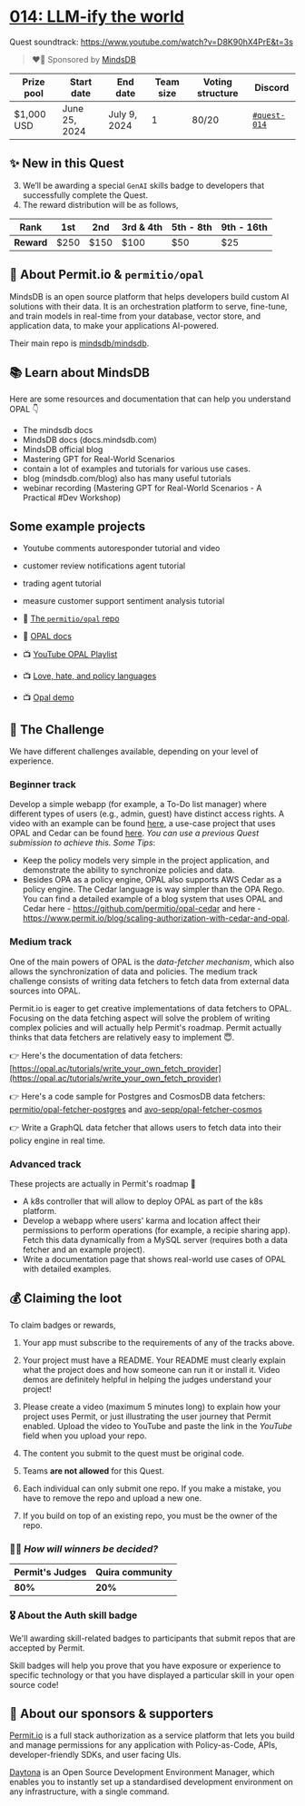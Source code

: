 
# [014: LLM-ify the world](https://quira.sh)

Quest soundtrack: https://www.youtube.com/watch?v=D8K90hX4PrE&t=3s

> ❤️‍🔥 Sponsored by [MindsDB](https://mindsdb.com/)

| Prize pool | Start date | End date | Team size | Voting structure | Discord |
|  --- | --- | --- | --- | --- | --- |
| $1,000 USD | June 25, 2024  |  July 9, 2024 | 1 | 80/20 | [`#quest-014`](https://discord.gg/quira) |

## ✨ New in this Quest

3. We’ll be awarding a special `GenAI` skills badge to developers that successfully complete the Quest.
4. The reward distribution will be as follows,
 
  | **Rank** | 1st  | 2nd  | 3rd & 4th | 5th - 8th | 9th - 16th |
   | -- | -- | -- | -- | -- | -- |
  | **Reward** | $250  | $150  | $100 | $50 | $25 |


## **🐶 About Permit.io & `permitio/opal`**

MindsDB is an open source platform that helps developers build custom AI solutions with their data. It is an orchestration platform to serve, fine-tune, and train models in real-time from your database, vector store, and application data, to make your applications AI-powered.

Their main repo is [mindsdb/mindsdb](https://github.com/mindsdb/mindsdb).

## 📚 Learn about MindsDB

Here are some resources and documentation that can help you understand OPAL 👇

 - The mindsdb docs
 - MindsDB docs (docs.mindsdb.com)
 - MindsDB official blog
 - Mastering GPT for Real-World Scenarios
 - contain a lot of examples and tutorials for various use cases.
 - blog (mindsdb.com/blog) also has many useful tutorials
 - webinar recording (Mastering GPT for Real-World Scenarios - A Practical #Dev Workshop)

## Some example projects

- Youtube comments autoresponder tutorial and video
 - customer review notifications agent tutorial
 - trading agent tutorial
 - measure customer support sentiment analysis tutorial 

- 📘 [The `permitio/opal` repo](https://github.com/permitio/opal)
- 📖 [OPAL docs](https://opal.ac/)
- 📺 [YouTube OPAL Playlist](https://www.youtube.com/watch?v=K1Zm2FPfrh8&list=PLAvd37Z6WimsQOnp9Ai0wz6n2eJrUtymo)
- 📺 [Love, hate, and policy languages](https://www.youtube.com/watch?v=SugmcZAR-gc)
- 📺 [Opal demo](https://www.youtube.com/watch?v=obEqjvxAMQ8)

## 🌋 The Challenge

We have different challenges available, depending on your level of experience.

### Beginner track

Develop a simple webapp (for example, a To-Do list manager) where different types of users (e.g., admin, guest) have distinct access rights. A video with an example can be found [here](https://www.youtube.com/watch?v=K1Zm2FPfrh8&list=PLAvd37Z6WimsQOnp9Ai0wz6n2eJrUtymo), a use-case project that uses OPAL and Cedar can be found [here](https://www.permit.io/blog/scaling-authorization-with-cedar-and-opal). _You can use a previous Quest submission to achieve this._ _*Some Tips*_:

- Keep the policy models very simple in the project application, and demonstrate the ability to synchronize policies and data.
- Besides OPA as a policy engine, OPAL also supports AWS Cedar as a policy engine. The Cedar language is way simpler than the OPA Rego. You can find a detailed example of a blog system that uses OPAL and Cedar here - https://github.com/permitio/opal-cedar and here - https://www.permit.io/blog/scaling-authorization-with-cedar-and-opal.

### Medium track

One of the main powers of OPAL is the _data-fetcher mechanism_, which also allows the synchronization of data and policies. The medium track challenge consists of writing data fetchers to fetch data from external data sources into OPAL.

Permit.io is eager to get creative implementations of data fetchers to OPAL. Focusing on the data fetching aspect will solve the problem of writing complex policies and will actually help Permit's roadmap. Permit actually thinks that data fetchers are relatively easy to implement 😇.  

👉 Here's the documentation of data fetchers: [https://opal.ac/tutorials/write_your_own_fetch_provider](https://opal.ac/tutorials/write_your_own_fetch_provider)

👉  Here's a code sample for Postgres and CosmosDB data fetchers: [permitio/opal-fetcher-postgres](https://github.com/permitio/opal-fetcher-postgres) and [avo-sepp/opal-fetcher-cosmos](https://github.com/avo-sepp/opal-fetcher-cosmos)

👉 Write a GraphQL data fetcher that allows users to fetch data into their policy engine in real time.


### Advanced track

These projects are actually in Permit's roadmap 🤯

- A k8s controller that will allow to deploy OPAL as part of the k8s platform.
- Develop a webapp where users' karma and location affect their permissions to perform operations (for example, a recipie sharing app). Fetch this data dynamically from a MySQL server (requires both a data fetcher and an example project).
- Write a documentation page that shows real-world use cases of OPAL with detailed examples.


## 💰 Claiming the loot 

To claim badges or rewards,

1. Your app must subscribe to the requirements of any of the tracks above.

3. Your project must have a README. Your README must clearly explain what the project does and how someone can run it or install it. Video demos are definitely helpful in helping the judges understand your project!

4. Please create a video (maximum 5 minutes long) to explain how your project uses Permit, or just illustrating the user journey that Permit enabled. Upload the video to YouTube and paste the link in the _YouTube_ field when you upload your repo. 

5. The content you submit to the quest must be original code.

6. Teams **are not allowed** for this Quest.

7. Each individual can only submit one repo. If you make a mistake, you have to remove the repo and upload a new one.

8. If you build on top of an existing repo, you must be the owner of the repo.


### 👩‍⚖️ *How will winners be decided?*

| Permit's Judges | Quira community |
| --- | --- |
| **80%** | **20%**  |


### 🎖 About the Auth skill badge

We'll awarding skill-related badges to participants that submit repos that are accepted by Permit.

Skill badges will help you prove that you have exposure or experience to specific technology or that you have displayed a particular skill in your open source code!


## 💙 About our sponsors & supporters

[Permit.io](https://permit.io/) is a full stack authorization as a service platform that lets you build and manage permissions for any application with Policy-as-Code, APIs, developer-friendly SDKs, and user facing UIs.

[Daytona](https://daytona.io) is an Open Source Development Environment Manager, which enables you to instantly set up a standardised development environment on any infrastructure, with a single command.
